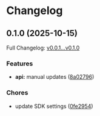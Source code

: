 # Changelog

## 0.1.0 (2025-10-15)

Full Changelog: [v0.0.1...v0.1.0](https://github.com/kaaass/opencode-sdk/compare/v0.0.1...v0.1.0)

### Features

* **api:** manual updates ([8a02796](https://github.com/kaaass/opencode-sdk/commit/8a02796dcea8eeb6bcbbc4b6ffba98507f7f8b45))


### Chores

* update SDK settings ([0fe2954](https://github.com/kaaass/opencode-sdk/commit/0fe29544786d4daa5c412e531a42e8a34fc10311))
